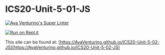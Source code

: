 # ICS20-Unit-5-01-JS

[![Ava Venturino's Super Linter](https://github.com/AvaVenturino/ICS20-Unit-5-02-JS/workflows/Ava%20Venturino's%20Super%20Linter/badge.svg)](https://github.com/AvaVenturino/ICS20-Unit-5-02-JS/actions)

[![Run on Repl.it](https://repl.it/badge/github/AvaVenturino/ICS20-Unit-5-02-JS)](https://repl.it/github/AvaVenturino/ICS20-Unit-5-02-JS)

This site can be found at: [https://AvaVenturino.github.io/ICS20-Unit-5-02-JS](https://AvaVenturino.github.io/ICS20-Unit-5-02-JS)
